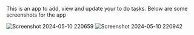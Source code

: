 This is an app to add, view and update your to do tasks. Below are some screenshots for the app

![Screenshot 2024-05-10 220659](https://github.com/vivinoza/qp-react-assessment/assets/33654830/176fa190-c44d-4d9c-aa91-8b0b5aaa563c)
![Screenshot 2024-05-10 220942](https://github.com/vivinoza/qp-react-assessment/assets/33654830/ac3744bc-64f1-4719-8777-5a0f4ee1eb27)
